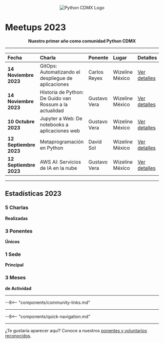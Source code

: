 <div align="center">
  <img src="/images/logo.png" alt="Python CDMX Logo">
</div>

# Meetups 2023 <i class="fas fa-calendar-alt"></i>

<div align="center">
  <b>Nuestro primer año como comunidad Python CDMX</b>
</div>

---

| <i class="fas fa-calendar"></i> **Fecha** | <i class="fas fa-microphone"></i> **Charla** | <i class="fas fa-user"></i> **Ponente** | <i class="fas fa-map-marker-alt"></i> **Lugar** | <i class="fas fa-link"></i> **Detalles** |
|:---|:---|:---|:---|:---|
| **14 Noviembre 2023** | GitOps: Automatizando el despliegue de aplicaciones | Carlos Reyes | Wizeline México | [Ver detalles](202311-noviembre) |
| **14 Noviembre 2023** | Historia de Python: De Guido van Rossum a la actualidad | Gustavo Vera | Wizeline México | [Ver detalles](202311-noviembre) |
| **10 Octubre 2023** | Jupyter a Web: De notebooks a aplicaciones web | Gustavo Vera | Wizeline México | [Ver detalles](202310-octubre) |
| **12 Septiembre 2023** | Metaprogramación en Python | David Sol | Wizeline México | [Ver detalles](202309-septiembre) |
| **12 Septiembre 2023** | AWS AI: Servicios de IA en la nube | Gustavo Vera | Wizeline México | [Ver detalles](202309-septiembre) |

---

## <i class="fas fa-star"></i> Estadísticas 2023

<div class="stats-grid">

<div class="stat-card">
  <h3><i class="fas fa-microphone"></i> 5 Charlas</h3>
  <p><b>Realizadas</b></p>
</div>

<div class="stat-card">
  <h3><i class="fas fa-users"></i> 3 Ponentes</h3>
  <p><b>Únicos</b></p>
</div>

<div class="stat-card">
  <h3><i class="fas fa-map-marker-alt"></i> 1 Sede</h3>
  <p><b>Principal</b></p>
</div>

<div class="stat-card">
  <h3><i class="fas fa-calendar"></i> 3 Meses</h3>
  <p><b>de Actividad</b></p>
</div>

</div>

---

--8<-- "components/community-links.md"

---

--8<-- "components/quick-navigation.md"

---

¿Te gustaría aparecer aquí? Conoce a nuestros [ponentes y voluntarios reconocidos](/comunidad/como-contribuir/).
